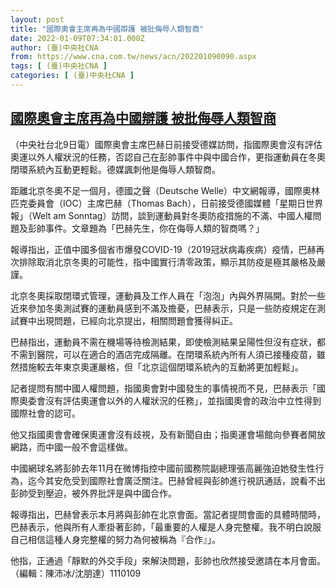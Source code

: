 ```yaml
---
layout: post
title: "國際奧會主席再為中國辯護 被批侮辱人類智商"
date: 2022-01-09T07:34:01.000Z
author: (臺)中央社CNA
from: https://www.cna.com.tw/news/acn/202201090090.aspx
tags: [ (臺)中央社CNA ]
categories: [ (臺)中央社CNA ]
---
```

<!--1641713641000-->
[國際奧會主席再為中國辯護 被批侮辱人類智商](https://www.cna.com.tw/news/acn/202201090090.aspx)
------

<div>
<div></div><div><p>（中央社台北9日電）國際奧會主席巴赫日前接受德媒訪問，指國際奧會沒有評估奧運以外人權狀況的任務，否認自己在彭帥事件中與中國合作，更指運動員在冬奧閉環系統內互動更輕鬆。德媒諷刺他是侮辱人類智商。</p><p>距離北京冬奧不足一個月，德國之聲（Deutsche Welle）中文網報導，國際奧林匹克委員會（IOC）主席巴赫（Thomas Bach），日前接受德國媒體「星期日世界報」（Welt am Sonntag）訪問，談到運動員對冬奧防疫措施的不滿、中國人權問題及彭帥事件。文章題為「巴赫先生，你在侮辱人類的智商嗎？」</p><p>報導指出，正值中國多個省市爆發COVID-19（2019冠狀病毒疾病）疫情，巴赫再次排除取消北京冬奧的可能性，指中國實行清零政策，顯示其防疫是極其嚴格及嚴謹。</p><p>北京冬奧採取閉環式管理，運動員及工作人員在「泡泡」內與外界隔開。對於一些近來參加冬奧測試賽的運動員感到不滿及擔憂，巴赫表示，只是一些防疫規定在測試賽中出現問題，已經向北京提出，相關問題會獲得糾正。</p><p>巴赫指出，運動員不需在機場等待檢測結果，即使檢測結果呈陽性但沒有症狀，都不需到醫院，可以在適合的酒店完成隔離。在閉環系統內所有人須已接種疫苗，雖然措施較去年東京奧運嚴格，但「北京這個閉環系統內的互動將更加輕鬆」。 </p><p>記者提問有關中國人權問題，指國奧會對中國發生的事情視而不見，巴赫表示「國際奧委會沒有評估奧運會以外的人權狀況的任務」，並指國奧會的政治中立性得到國際社會的認可。</p><p>他又指國奧會會確保奧運會沒有歧視，及有新聞自由；指奧運會場館向參賽者開放網路，而中國一般不會這樣做。</p><p>中國網球名將彭帥去年11月在微博指控中國前國務院副總理張高麗強迫她發生性行為，迄今其安危受到國際社會廣泛關注。巴赫曾經與彭帥進行視訊通話，說看不出彭帥受到壓迫，被外界批評是與中國合作。</p><p>報導指出，巴赫曾表示本月將與彭帥在北京會面。當記者提問會面的具體時間時，巴赫表示，他與所有人牽掛著彭帥，「最重要的人權是人身完整權。我不明白說服自己相信這種人身完整權的努力為何被稱為『合作』」。</p><p>他指，正通過「靜默的外交手段」來解決問題，彭帥也欣然接受邀請在本月會面。（編輯：陳沛冰/沈朋達）1110109</p></div>
</div>
